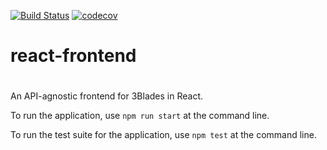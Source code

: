 [![Build Status](https://travis-ci.org/3Blades/react-frontend.svg?branch=master)](https://travis-ci.org/3Blades/react-frontend)
[![codecov](https://codecov.io/gh/3Blades/react-frontend/branch/master/graph/badge.svg)](https://codecov.io/gh/3Blades/react-frontend)

# react-frontend
#
An API-agnostic frontend for 3Blades in React.

To run the application, use `npm run start` at the command line. 

To run the test suite for the application, use `npm test` at the command line.
